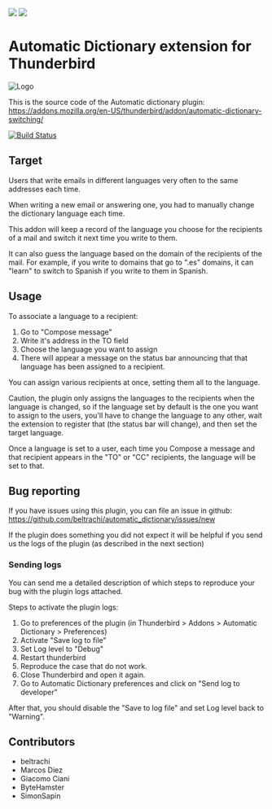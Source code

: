 <a href="https://codeclimate.com/github/beltrachi/automatic_dictionary"><img src="https://codeclimate.com/github/beltrachi/automatic_dictionary/badges/gpa.svg" /></a>
<a href="https://codeclimate.com/github/beltrachi/automatic_dictionary/coverage"><img src="https://codeclimate.com/github/beltrachi/automatic_dictionary/badges/coverage.svg" /></a>

#  Automatic Dictionary extension for Thunderbird

![Logo](https://raw.githubusercontent.com/beltrachi/automatic_dictionary/master/chrome/content/logo.png)

This is the source code of the Automatic dictionary plugin:
https://addons.mozilla.org/en-US/thunderbird/addon/automatic-dictionary-switching/

[![Build Status](https://api.travis-ci.org/beltrachi/automatic_dictionary.svg)](https://travis-ci.org/beltrachi/automatic_dictionary)

## Target
  
Users that write emails in different languages very often to the same addresses each
time.

When writing a new email or answering one, you had to manually change the dictionary language each time.

This addon will keep a record of the language you choose for the recipients of a mail and switch it next time you write to them.

It can also guess the language based on the domain of the recipients of the mail. For example, if you write to domains that go to ".es" domains, it can "learn" to switch to Spanish if you write to them in Spanish.

## Usage
  
To associate a language to a recipient:

1. Go to "Compose message"
2. Write it's address in the TO field
3. Choose the language you want to assign
4. There will appear a message on the status bar announcing that that language has been assigned to a recipient.
  
You can assign various recipients at once, setting them all to the language.
  
Caution, the plugin only assigns the languages to the recipients when the
language is changed, so if the language set by default is the one you want to
assign to the users, you'll have to change the language to any other, wait the
extension to register that (the status bar will change), and then set the target
language.

Once a language is set to a user, each time you Compose a message and that
recipient appears in the "TO" or "CC" recipients, the language will be set to that.

## Bug reporting

If you have issues using this plugin, you can file an issue in github: https://github.com/beltrachi/automatic_dictionary/issues/new

If the plugin does something you did not expect it will be helpful if you send us the logs of the plugin (as described in the next section)

### Sending logs

You can send me a detailed description of which steps to reproduce your bug with the plugin logs attached.

Steps to activate the plugin logs:

1. Go to preferences of the plugin (in Thunderbird > Addons > Automatic Dictionary > Preferences)
2. Activate "Save log to file"
3. Set Log level to "Debug"
4. Restart thunderbird
5. Reproduce the case that do not work.
6. Close Thunderbird and open it again.
7. Go to Automatic Dictionary preferences and click on "Send log to developer"

After that, you should disable the "Save to log file" and set Log level back to "Warning".

## Contributors

* beltrachi
* Marcos Diez
* Giacomo Ciani
* ByteHamster
* SimonSapin
